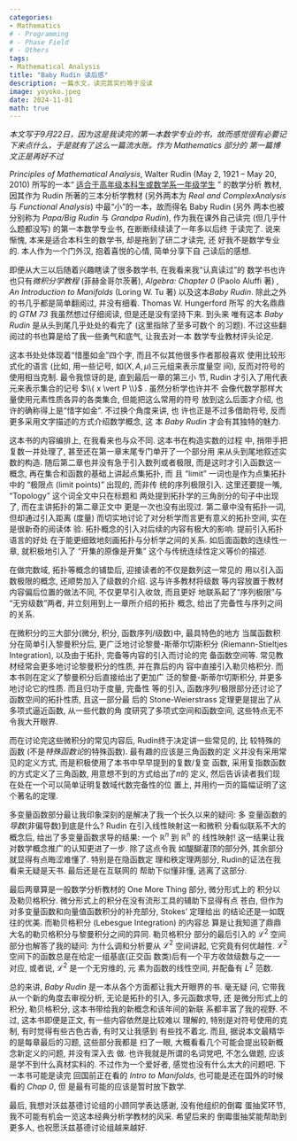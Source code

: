 ```yaml
---
categories:
- Mathematics
# - Programming
# - Phase Field
# - Others
tags:
- Mathematical Analysis
title: "Baby Rudin 读后感"
description: 一篇水文，读完其实约等于没读
image: yoyoko.jpeg
date: 2024-11-01
math: true
---
```

*本文写于9月22日，因为这是我读完的第一本数学专业的书，故而感觉很有必要记下来点什么，于是就有了这么一篇流水账。作为 Mathematics 部分的
第一篇博文正是再好不过*
<!--more-->
*Principles of Mathematical Analysis*, Walter Rudin (May 2, 1921 – May 20, 2010) 
所写的一本“ [适合于高年级本科生或数学系一年级学生](https://www.zhihu.com/question/559683007/answer/3502165974) ”
的数学分析
教材, 因其作为 Rudin 所著的三本分析学教材 (另外两本为 *Real and ComplexAnalysis* 与 
*Functional Analysis*) 中最“小”的一本，故而得名 Baby Rudin (另外
两本也被分别称为 *Papa/Big Rudin* 与 *Grandpa Rudin*), 作为我在课外自己读完
(但几乎什么题都没写) 的第一本数学专业书, 在断断续续读了一年多以后终
于读完了. 说来惭愧, 本来是适合本科生的数学书, 却是拖到了研二才读完, 还
好我不是数学专业的. 本人作为一个门外汉, 抱着喜悦的心情, 简单分享下自
己读后的感想.

即便从大三以后随着兴趣瞎读了很多数学书, 在我看来我“认真读过”的
数学书也许也只有*微积分学教程* (菲赫金哥尔茨著), *Algebra: Chapter 0* (Paolo
Aluffi 著) , *An Introduction to Manifolds* (Loring W. Tu 著) 以及这本*Baby Rudin*.
除此之外的书几乎都是简单翻阅过, 并没有细看. Thomas W. Hungerford 所写
的大名鼎鼎的 *GTM 73* 我虽然想过仔细阅读, 但是还是没有坚持下来. 到头来
唯有这本 *Baby Rudin* 是从头到尾几乎处处的看完了 (这里指除了至多可数个
的习题). 不过这些翻阅过的书也算是给了我一些勇气和底气, 让我去对一本
数学专业教材评头论足.

这本书处处体现着“惜墨如金”四个字, 而且不似其他很多作者那般喜欢
使用比较形式化的语言 (比如, 用一些记号, 如$\left( X, A, \mu \right)$三元组来表示度量空
间), 反而对符号的使用相当克制. 最令我惊讶的是, 直到最后一章的第三小
节, Rudin 才引入了用代表元来表示集合的记号 $\\{ x \vert P \\}$ . 虽然分析学也许并不
会像代数学那样大量使用元素性质各异的各类集合, 但能把这么常用的符号
放到这么后面才介绍, 也许的确称得上是“惜字如金”. 不过换个角度来讲, 也
许也正是不过多借助符号, 反而更多采用文字描述的方式介绍数学概念, 这
本 *Baby Rudin* 才会有其独特的魅力.

这本书的内容编排上, 在我看来也与众不同. 这本书在构造实数的过程
中, 捎带手把复数一并处理了, 甚至还在第一章末尾专门单开了一个部分用
来从头到尾地叙述实数的构造. 随后第二章也并没有急于引入数列或者极限,
而是这时才引入函数这一概念, 再在集合和函数的基础上讲起点集拓扑, 而
且 “limit” 一词也是作为点集拓扑中的 “极限点 (limit points)” 出现的, 而非传
统的序列极限引入. 这里还要提一嘴, “Topology” 这个词全文中只在标题和
两处提到拓扑学的三角剖分的句子中出现了, 而在主讲拓扑的第二章正文中
更是一次也没有出现过. 第二章中没有拓扑一词, 但却通过引入距离 (度量)
而切实地讨论了对分析学而言更有意义的拓扑空间, 实在是很新奇的阅读体
验. 拓扑概念的引入对后续的内容有极大的影响. 提前引入拓扑语言的好处
在于能更细致地刻画拓扑与分析学之间的关系. 如后面函数的连续性一章,
就积极地引入了 “开集的原像是开集” 这个与传统连续性定义等价的描述.

在做完数域, 拓扑等概念的铺垫后, 迎接读者的不仅是数列这一常见的
用以引入函数极限的概念, 还顺势加入了级数的介绍. 这与许多教材将级数
等内容放置于教材内容偏后位置的做法不同, 不仅更早引入收敛, 而且更好
地联系起了“序列极限”与 “无穷级数”两者, 并立刻用到上一章所介绍的拓扑
概念, 给出了完备性与序列之间的关系.

在微积分的三大部分(微分, 积分, 函数序列/级数)中, 最具特色的地方
当属函数积分在简单引入黎曼积分后, 更广泛地讨论黎曼-斯蒂尔切斯积分
(Riemann-Stieltjes Integration), 以及由于拓扑, 完备等内容的引入而讨论的完
备函数空间等. 常见教材经常会更多地讨论黎曼积分的性质, 并在靠后的内
容中直接引入勒贝格积分. 而本书则在定义了黎曼积分后直接给出了更加广
泛的黎曼-斯蒂尔切斯积分, 并更多地讨论它的性质. 而且归功于度量, 完备性
等的引入, 函数序列/极限部分还讨论了函数空间的拓扑性质, 且这一部分最
后的 Stone-Weierstrass 定理更是提出了从多项式逼近函数, 从一些代数的角
度研究了多项式空间和函数空间, 这些特点无不令我大开眼界.

而在讨论完这些微积分的常见内容后, Rudin终于决定讲一些常见的, 比
较特殊的函数 (不是*特殊函数论*的特殊函数). 最有趣的应该是三角函数的定
义并没有采用常见的定义方式, 而是积极使用了本书中早早提到的复数/复变
函数, 采用复指数函数的方式定义了三角函数, 用意想不到的方式给出了𝜋的
定义, 然后告诉读者我们现在处在一个可以简单证明复数域代数完备性的位
置上, 并用约一页的篇幅证明了这个著名的定理.

多变量函数部分最让我印象深刻的是解决了我一个长久以来的疑问: 多
变量函数的*导数*(非偏导数)到底是什么? Rudin 在引入线性映射这一和微积
分看似联系不大的概念后, 给出了多变量函数求导的结果: 一个 $\mathbb{R}^n$ 到 $\mathbb{R}^n$ 的
线性映射! 这一结果让我对数学概念推广的认知更进了一步. 除了这点令我
如醍醐灌顶的部分外, 其余部分就显得有点晦涩难懂了. 特别是在隐函数定
理和秩定理两部分, Rudin的证法在我看来无疑是天书. 最后还是在互联网的
帮助下似懂非懂, 逃离了这部分.

最后两章算是一般数学分析教材的 One More Thing 部分, 微分形式上的
积分以及勒贝格积分. 微分形式上的积分在没有流形工具的辅助下显得有点
苍白, 但作为对多变量函数和向量值函数积分的补充部分, Stokes’ 定理给出
的结论还是一如既往的优美. 而勒贝格积分 (Lebesgue Integration) 的内容总
算是让我知道了鼎鼎大名的勒贝格积分与黎曼积分之间的异同. 勒贝格积分
部分的最后引入的 $\mathcal{L}^2$ 空间部分也解答了我的疑问: 为什么调和分析要从 $\mathcal{L}^2$
空间讲起, 它究竟有何优越性. $\mathcal{L}^2$ 空间下的函数总是在给定一组基底(正交函
数类)后有一个平方收敛级数与之一一对应, 或者说, $\mathcal{L}^2$ 是一个无穷维的, 元
素为函数的线性空间, 并配备有 $L^2$ 范数.

总的来讲, *Baby Rudin* 是一本从各个方面都让我大开眼界的书. 毫无疑
问, 它带我从一个新的角度去审视分析, 无论是拓扑的引入, 多元函数求导, 还
是微分形式上的积分, 勒贝格积分, 这本书带给我的新概念和该年间的新联
系都丰富了我的视野. 不过, 这本书即便是正文, 有一些内容依然是比较难以
理解的, 特别是对符号使用的克制, 有时觉得有些古色古香, 有时又让我感到
有些找不着北. 而且, 据说本文最精华的是每章最后的习题, 这些部分我都是
扫了一眼, 大概看看几个可能会提出较新概念新定义的问题, 并没有深入去
做. 也许我就是所谓的名词党吧, 不怎么做题, 应该是学不到什么真材实料的.
不过作为一个爱好者, 感觉也没有什么太大的问题吧. 下一本书可能是读完
回国前正在看的 *Intro to Manifolds*, 也可能是还在国外的时候看的 *Chap 0*, 但
是最有可能的应该是暂时放下数学.

最后, 我想对沃兹基德讨论组的小顾同学表达感谢, 没有他组织的倒霉
蛋抽奖环节, 我不可能有机会一览这本经典分析学教材的风采. 希望后来的
倒霉蛋抽奖能帮助到更多人, 也祝愿沃兹基德讨论组越来越好.